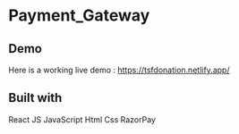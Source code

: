 # Payment_Gateway


## Demo
Here is a working live demo : https://tsfdonation.netlify.app/

## Built with 

React JS
JavaScript
Html
Css
RazorPay
